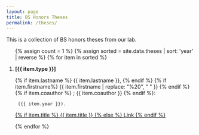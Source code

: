```yaml
---
layout: page
title: BS Honors Theses
permalink: /theses/
---
```


This is a collection of BS honors theses from our lab.

<ol class="listing">

{% assign count = 1 %}
{% assign sorted = site.data.theses | sort: 'year' | reverse %}
{% for item in sorted %}

  <li class="listing-item">

  <b> [{{ item.type }}] </b>
    
  {% if item.lastname %}
     {{ item.lastname }}, 
  {% endif %}
  {% if item.firstname%}
     {{ item.firstname | replace: "%20", " " }}
  {% endif %}
  {% if item.coauthor %}
     ; {{ item.coauthor }}
  {% endif %}:

     ({{ item.year }}).
   <a href="https://oaktrust.library.tamu.edu/search?spc.page=1&query=%22yoonsuck%20choe%22&f.author={{ item.lastname }},%20{{ item.firstname }},equals">
  {% if item.title %}  
   {{ item.title }}
  {% else %}
   Link 
  {% endif %}
  </a>

  </li>

{% endfor %}
</ol>
